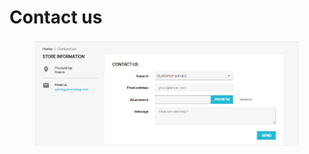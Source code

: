 # Contact us

<figure><img src="../../../.gitbook/assets/image (13) (3).png" alt=""><figcaption></figcaption></figure>
